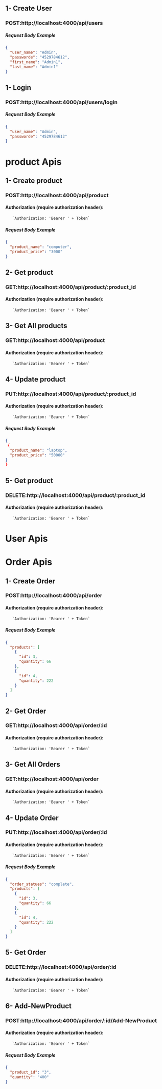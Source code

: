 ## 1- Create User

### POST:http://localhost:4000/api/users

##### Request Body Example

```json
{
  "user_name": "Admin",
  "passworde": "4529784612",
  "first_name": "Admin1",
  "last_name": "Admin1"
}
```

## 1- Login

### POST:http://localhost:4000/api/users/login

##### Request Body Example

```json
{
  "user_name": "Admin",
  "passworde": "4529784612"
}
```

# product Apis

## 1- Create product

### POST:http://localhost:4000/api/product

#### Authorization (require authorization header):

       `Authorization: 'Bearer ' + Token`

##### Request Body Example

```json
{
  "product_name": "computer",
  "product_price": "3000"
}
```

## 2- Get product

### GET:http://localhost:4000/api/product/:product_id

#### Authorization (require authorization header):

       `Authorization: 'Bearer ' + Token`

## 3- Get All products

### GET:http://localhost:4000/api/product

#### Authorization (require authorization header):

       `Authorization: 'Bearer ' + Token`

## 4- Update product

### PUT:http://localhost:4000/api/product/:product_id

#### Authorization (require authorization header):

       `Authorization: 'Bearer ' + Token`

##### Request Body Example

```json
{
 {
  "product_name": "laptop",
  "product_price": "50000"
}
}
```

## 5- Get product

### DELETE:http://localhost:4000/api/product/:product_id

#### Authorization (require authorization header):

       `Authorization: 'Bearer ' + Token`

# User Apis

# Order Apis

## 1- Create Order

### POST:http://localhost:4000/api/order

#### Authorization (require authorization header):

       `Authorization: 'Bearer ' + Token`

##### Request Body Example

```json
{
  "products": [
    {
      "id": 3,
      "quantity": 66
    },
    {
      "id": 4,
      "quantity": 222
    }
  ]
}
```

## 2- Get Order

### GET:http://localhost:4000/api/order/:id

#### Authorization (require authorization header):

       `Authorization: 'Bearer ' + Token`

## 3- Get All Orders

### GET:http://localhost:4000/api/order

#### Authorization (require authorization header):

       `Authorization: 'Bearer ' + Token`

## 4- Update Order

### PUT:http://localhost:4000/api/order/:id

#### Authorization (require authorization header):

       `Authorization: 'Bearer ' + Token`

##### Request Body Example

```json
{
  "order_statues": "complete",
  "products": [
    {
      "id": 3,
      "quantity": 66
    },
    {
      "id": 4,
      "quantity": 222
    }
  ]
}
```

## 5- Get Order

### DELETE:http://localhost:4000/api/order/:id

#### Authorization (require authorization header):

       `Authorization: 'Bearer ' + Token`

## 6- Add-NewProduct

### POST:http://localhost:4000/api/order/:id/Add-NewProduct

#### Authorization (require authorization header):

       `Authorization: 'Bearer ' + Token`

##### Request Body Example

```json
{
  "product_id": "3",
  "quantity": "400"
}
```
